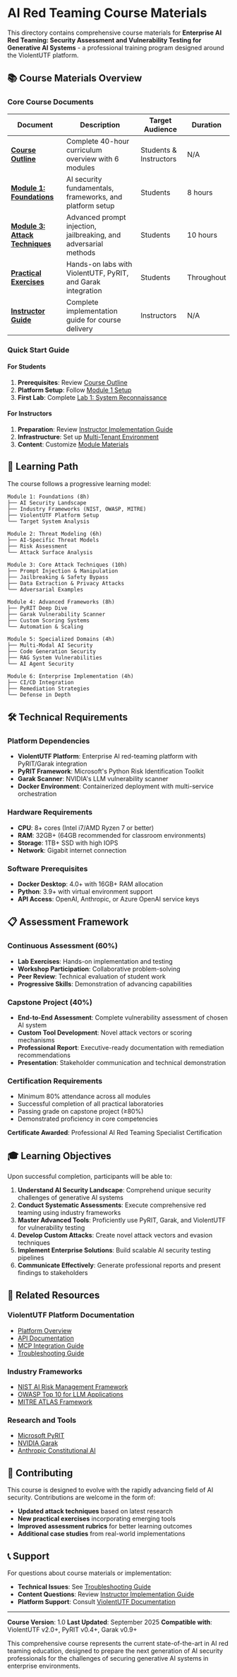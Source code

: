 # AI Red Teaming Course Materials

This directory contains comprehensive course materials for **Enterprise AI Red Teaming: Security Assessment and Vulnerability Testing for Generative AI Systems** - a professional training program designed around the ViolentUTF platform.

## 📚 Course Materials Overview

### Core Course Documents

| Document | Description | Target Audience | Duration |
|----------|-------------|-----------------|----------|
| **[Course Outline](ai_redteaming_course_outline.md)** | Complete 40-hour curriculum overview with 6 modules | Students & Instructors | N/A |
| **[Module 1: Foundations](course_module1_foundations.md)** | AI security fundamentals, frameworks, and platform setup | Students | 8 hours |
| **[Module 3: Attack Techniques](course_module3_attack_techniques.md)** | Advanced prompt injection, jailbreaking, and adversarial methods | Students | 10 hours |
| **[Practical Exercises](course_practical_exercises.md)** | Hands-on labs with ViolentUTF, PyRIT, and Garak integration | Students | Throughout |
| **[Instructor Guide](instructor_implementation_guide.md)** | Complete implementation guide for course delivery | Instructors | N/A |

### Quick Start Guide

#### For Students
1. **Prerequisites**: Review [Course Outline](ai_redteaming_course_outline.md#course-prerequisites-deep-dive)
2. **Platform Setup**: Follow [Module 1 Setup](course_module1_foundations.md#practical-exercise-11-violentutf-platform-setup)
3. **First Lab**: Complete [Lab 1: System Reconnaissance](course_practical_exercises.md#lab-1-ai-system-reconnaissance-and-profiling)

#### For Instructors
1. **Preparation**: Review [Instructor Implementation Guide](instructor_implementation_guide.md#pre-course-preparation)
2. **Infrastructure**: Set up [Multi-Tenant Environment](instructor_implementation_guide.md#infrastructure-setup)
3. **Content**: Customize [Module Materials](instructor_implementation_guide.md#content-preparation)

## 🎯 Learning Path

The course follows a progressive learning model:

```
Module 1: Foundations (8h)
├── AI Security Landscape
├── Industry Frameworks (NIST, OWASP, MITRE)
├── ViolentUTF Platform Setup
└── Target System Analysis

Module 2: Threat Modeling (6h)
├── AI-Specific Threat Models
├── Risk Assessment
└── Attack Surface Analysis

Module 3: Core Attack Techniques (10h)
├── Prompt Injection & Manipulation
├── Jailbreaking & Safety Bypass
├── Data Extraction & Privacy Attacks
└── Adversarial Examples

Module 4: Advanced Frameworks (8h)
├── PyRIT Deep Dive
├── Garak Vulnerability Scanner
├── Custom Scoring Systems
└── Automation & Scaling

Module 5: Specialized Domains (4h)
├── Multi-Modal AI Security
├── Code Generation Security
├── RAG System Vulnerabilities
└── AI Agent Security

Module 6: Enterprise Implementation (4h)
├── CI/CD Integration
├── Remediation Strategies
└── Defense in Depth
```

## 🛠️ Technical Requirements

### Platform Dependencies
- **ViolentUTF Platform**: Enterprise AI red-teaming platform with PyRIT/Garak integration
- **PyRIT Framework**: Microsoft's Python Risk Identification Toolkit
- **Garak Scanner**: NVIDIA's LLM vulnerability scanner
- **Docker Environment**: Containerized deployment with multi-service orchestration

### Hardware Requirements
- **CPU**: 8+ cores (Intel i7/AMD Ryzen 7 or better)
- **RAM**: 32GB+ (64GB recommended for classroom environments)
- **Storage**: 1TB+ SSD with high IOPS
- **Network**: Gigabit internet connection

### Software Prerequisites
- **Docker Desktop**: 4.0+ with 16GB+ RAM allocation
- **Python**: 3.9+ with virtual environment support
- **API Access**: OpenAI, Anthropic, or Azure OpenAI service keys

## 📋 Assessment Framework

### Continuous Assessment (60%)
- **Lab Exercises**: Hands-on implementation and testing
- **Workshop Participation**: Collaborative problem-solving
- **Peer Review**: Technical evaluation of student work
- **Progressive Skills**: Demonstration of advancing capabilities

### Capstone Project (40%)
- **End-to-End Assessment**: Complete vulnerability assessment of chosen AI system
- **Custom Tool Development**: Novel attack vectors or scoring mechanisms
- **Professional Report**: Executive-ready documentation with remediation recommendations
- **Presentation**: Stakeholder communication and technical demonstration

### Certification Requirements
- Minimum 80% attendance across all modules
- Successful completion of all practical laboratories
- Passing grade on capstone project (≥80%)
- Demonstrated proficiency in core competencies

**Certificate Awarded**: Professional AI Red Teaming Specialist Certification

## 🎓 Learning Objectives

Upon successful completion, participants will be able to:

1. **Understand AI Security Landscape**: Comprehend unique security challenges of generative AI systems
2. **Conduct Systematic Assessments**: Execute comprehensive red teaming using industry frameworks
3. **Master Advanced Tools**: Proficiently use PyRIT, Garak, and ViolentUTF for vulnerability testing
4. **Develop Custom Attacks**: Create novel attack vectors and evasion techniques
5. **Implement Enterprise Solutions**: Build scalable AI security testing pipelines
6. **Communicate Effectively**: Generate professional reports and present findings to stakeholders

## 🔗 Related Resources

### ViolentUTF Platform Documentation
- [Platform Overview](../README.md)
- [API Documentation](../api/README.md)
- [MCP Integration Guide](../mcp/README.md)
- [Troubleshooting Guide](../troubleshooting/)

### Industry Frameworks
- [NIST AI Risk Management Framework](https://www.nist.gov/itl/ai-risk-management-framework)
- [OWASP Top 10 for LLM Applications](https://owasp.org/www-project-top-10-for-large-language-model-applications/)
- [MITRE ATLAS Framework](https://atlas.mitre.org/)

### Research and Tools
- [Microsoft PyRIT](https://github.com/Azure/PyRIT)
- [NVIDIA Garak](https://github.com/NVIDIA/garak)
- [Anthropic Constitutional AI](https://www.anthropic.com/news/constitutional-ai-harmlessness-from-ai-feedback)

## 🤝 Contributing

This course is designed to evolve with the rapidly advancing field of AI security. Contributions are welcome in the form of:

- **Updated attack techniques** based on latest research
- **New practical exercises** incorporating emerging tools
- **Improved assessment rubrics** for better learning outcomes
- **Additional case studies** from real-world implementations

## 📞 Support

For questions about course materials or implementation:

- **Technical Issues**: See [Troubleshooting Guide](instructor_implementation_guide.md#technology-integration-and-troubleshooting)
- **Content Questions**: Review [Instructor Implementation Guide](instructor_implementation_guide.md)
- **Platform Support**: Consult [ViolentUTF Documentation](../README.md)

---

**Course Version**: 1.0
**Last Updated**: September 2025
**Compatible with**: ViolentUTF v2.0+, PyRIT v0.4+, Garak v0.9+

This comprehensive course represents the current state-of-the-art in AI red teaming education, designed to prepare the next generation of AI security professionals for the challenges of securing generative AI systems in enterprise environments.
